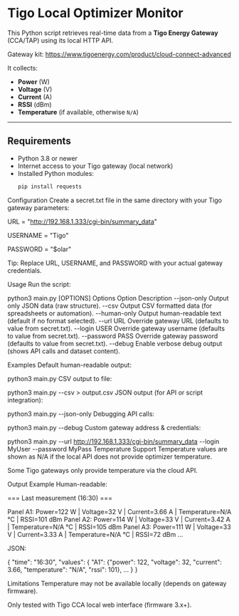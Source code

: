 # Tigo Local Optimizer Monitor

This Python script retrieves real-time data from a **Tigo Energy Gateway** (CCA/TAP) using its local HTTP API.

Gateway kit:
https://www.tigoenergy.com/product/cloud-connect-advanced

It collects:
- **Power** (W)
- **Voltage** (V)
- **Current** (A)
- **RSSI** (dBm)
- **Temperature** (if available, otherwise `N/A`)

---

## Requirements

- Python 3.8 or newer
- Internet access to your Tigo gateway (local network)
- Installed Python modules:
  ```bash
  pip install requests
Configuration
Create a secret.txt file in the same directory with your Tigo gateway parameters:


URL = "http://192.168.1.333/cgi-bin/summary_data"

USERNAME = "Tigo"

PASSWORD = "$olar"

Tip: Replace URL, USERNAME, and PASSWORD with your actual gateway credentials.

Usage
Run the script:

python3 main.py [OPTIONS]
Options
Option	Description
--json-only	Output only JSON data (raw structure).
--csv	Output CSV formatted data (for spreadsheets or automation).
--human-only	Output human-readable text (default if no format selected).
--url URL	Override gateway URL (defaults to value from secret.txt).
--login USER	Override gateway username (defaults to value from secret.txt).
--password PASS	Override gateway password (defaults to value from secret.txt).
--debug	Enable verbose debug output (shows API calls and dataset content).

Examples
Default human-readable output:

python3 main.py
CSV output to file:

python3 main.py --csv > output.csv
JSON output (for API or script integration):

python3 main.py --json-only
Debugging API calls:

python3 main.py --debug
Custom gateway address & credentials:

python3 main.py --url http://192.168.1.333/cgi-bin/summary_data --login MyUser --password MyPass
Temperature Support
Temperature values are shown as N/A if the local API does not provide optimizer temperature.

Some Tigo gateways only provide temperature via the cloud API.

Output Example
Human-readable:

=== Last measurement (16:30) ===

Panel A1: Power=122 W | Voltage=32 V | Current=3.66 A | Temperature=N/A °C | RSSI=101 dBm
Panel A2: Power=114 W | Voltage=33 V | Current=3.42 A | Temperature=N/A °C | RSSI=105 dBm
Panel A3: Power=111 W | Voltage=33 V | Current=3.33 A | Temperature=N/A °C | RSSI=72 dBm
...

JSON:

{
  "time": "16:30",
  "values": {
    "A1": {"power": 122, "voltage": 32, "current": 3.66, "temperature": "N/A", "rssi": 101},
    ...
  }
}

Limitations
Temperature may not be available locally (depends on gateway firmware).

Only tested with Tigo CCA local web interface (firmware 3.x+).

